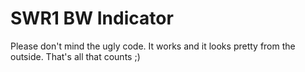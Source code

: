 # SWR1 BW Indicator

Please don't mind the ugly code. It works and it looks pretty from the outside. That's all that counts ;)